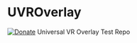 # UVROverlay
[![Donate](https://img.shields.io/badge/Donate-PayPal-green.svg)]()
Universal VR Overlay Test Repo

